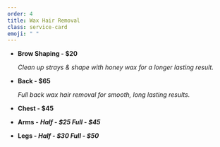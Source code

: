 ```yaml
---
order: 4
title: Wax Hair Removal
class: service-card
emoji: " "
---
```

* **Brow Shaping - $20**

  *Clean up strays & shape with honey wax for a longer lasting result.*
* **Back - $65**

  *Full back wax hair removal for smooth, long lasting results.*
* **Chest - $45**
* **Arms -** ***Half - $25 Full - $45***
* **Legs - *Half - $30 Full - $50***